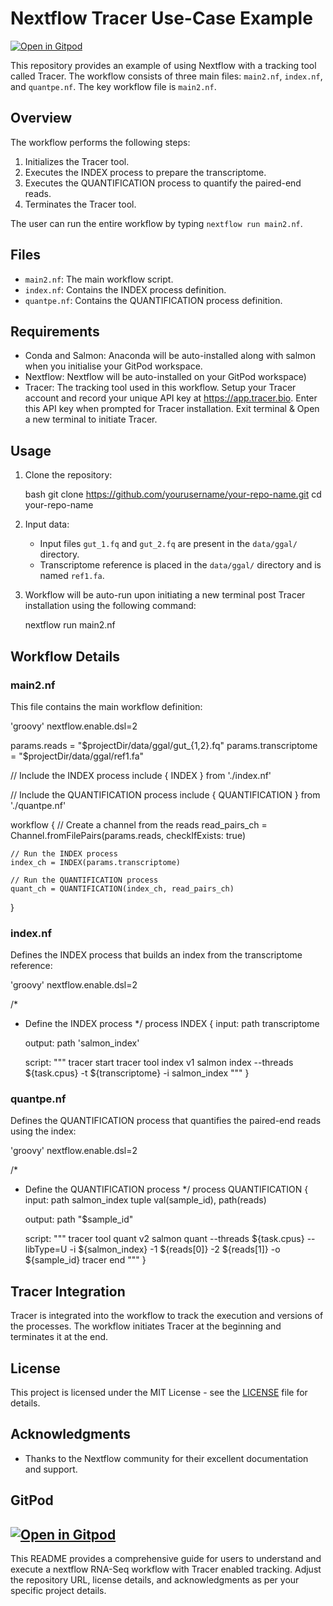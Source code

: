 # Nextflow Tracer Use-Case Example

[![Open in Gitpod](https://gitpod.io/button/open-in-gitpod.svg)](https://gitpod.io/#https://github.com/tracer-pod/utility-pod)

This repository provides an example of using Nextflow with a tracking tool called Tracer. The workflow consists of three main files: `main2.nf`, `index.nf`, and `quantpe.nf`. The key workflow file is `main2.nf`.

## Overview

The workflow performs the following steps:
1. Initializes the Tracer tool.
2. Executes the INDEX process to prepare the transcriptome.
3. Executes the QUANTIFICATION process to quantify the paired-end reads.
4. Terminates the Tracer tool.

The user can run the entire workflow by typing `nextflow run main2.nf`.

## Files

- `main2.nf`: The main workflow script.
- `index.nf`: Contains the INDEX process definition.
- `quantpe.nf`: Contains the QUANTIFICATION process definition.

## Requirements

- Conda and Salmon: Anaconda will be auto-installed along with salmon when you initialise your GitPod workspace.
- Nextflow: Nextflow will be auto-installed on your GitPod workspace) 
- Tracer: The tracking tool used in this workflow. Setup your Tracer account and record your unique API key at https://app.tracer.bio. Enter this API key when prompted for Tracer installation. Exit terminal & Open a new terminal to initiate Tracer.  

## Usage

1. Clone the repository:

    bash
    git clone https://github.com/yourusername/your-repo-name.git
    cd your-repo-name
    

2. Input data:
    - Input files `gut_1.fq` and `gut_2.fq` are present in the `data/ggal/` directory.
    - Transcriptome reference is placed in the `data/ggal/` directory and is named `ref1.fa`.

3. Workflow will be auto-run upon initiating a new terminal post Tracer installation using the following command:

    nextflow run main2.nf

## Workflow Details

### main2.nf

This file contains the main workflow definition:

'groovy'
nextflow.enable.dsl=2

params.reads = "$projectDir/data/ggal/gut_{1,2}.fq"
params.transcriptome = "$projectDir/data/ggal/ref1.fa"

// Include the INDEX process
include { INDEX } from './index.nf'

// Include the QUANTIFICATION process
include { QUANTIFICATION } from './quantpe.nf'

workflow {
    // Create a channel from the reads
    read_pairs_ch = Channel.fromFilePairs(params.reads, checkIfExists: true)

    // Run the INDEX process
    index_ch = INDEX(params.transcriptome)

    // Run the QUANTIFICATION process
    quant_ch = QUANTIFICATION(index_ch, read_pairs_ch)
}


### index.nf

Defines the INDEX process that builds an index from the transcriptome reference:

'groovy'
nextflow.enable.dsl=2

/*
 * Define the INDEX process
 */
process INDEX {
    input:
    path transcriptome

    output:
    path 'salmon_index'

    script:
    """
    tracer start
    tracer tool index v1
    salmon index --threads ${task.cpus} -t ${transcriptome} -i salmon_index
    """
}

### quantpe.nf

Defines the QUANTIFICATION process that quantifies the paired-end reads using the index:

'groovy'
nextflow.enable.dsl=2

/*
 * Define the QUANTIFICATION process
 */
process QUANTIFICATION {
    input:
    path salmon_index
    tuple val(sample_id), path(reads)

    output:
    path "$sample_id"

    script:
    """
    tracer tool quant v2
    salmon quant --threads ${task.cpus} --libType=U -i ${salmon_index} -1 ${reads[0]} -2 ${reads[1]} -o ${sample_id}
    tracer end
    """
}

## Tracer Integration

Tracer is integrated into the workflow to track the execution and versions of the processes. The workflow initiates Tracer at the beginning and terminates it at the end. 

## License

This project is licensed under the MIT License - see the [LICENSE](LICENSE) file for details.

## Acknowledgments

- Thanks to the Nextflow community for their excellent documentation and support.

## GitPod

[![Open in Gitpod](https://gitpod.io/button/open-in-gitpod.svg)](https://gitpod.io/#https://github.com/tracer-pod/utility-pod)
---

This README provides a comprehensive guide for users to understand and execute a nextflow RNA-Seq workflow with Tracer enabled tracking. Adjust the repository URL, license details, and acknowledgments as per your specific project details.
